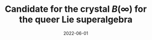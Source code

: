 ---
title: "Candidate for the crystal $B(\\infty)$ for the queer Lie superalgebra"
collection: publications
permalink: /publication/2022-06-01-candidate-for-the-crystal-Binfinity-for-the-queer-Lie-superalgebra
date: 2022-06-01
doi: '10.1215/21562261-2022-0010'
arxiv: '1903.03236'
fpsac: 'http://fpsac2019.fmf.uni-lj.si/resources/Proceedings/99.pdf'
citation: '<i>Candidate for the crystal $B(\infty)$ for the queer Lie superalgebra</i> (with <a href="https://tscrim.github.io">T. Scrimshaw</a>), Kyoto J. Math. <b>62</b> (2022), no. 2, 377–401. FPSAC Extended Abstract: Proceedings of the 31st International Conference on "Formal Power Series and Algebraic Combinatorics" (Ljubljana), Sém. Lothar. Combin. <b>82B</b> (2019) Art. 54, 12 pp.'
---